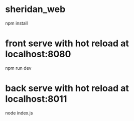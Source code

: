# sheridan_web

npm install

# front serve with hot reload at localhost:8080
npm run dev

# back serve with hot reload at localhost:8011
node index.js